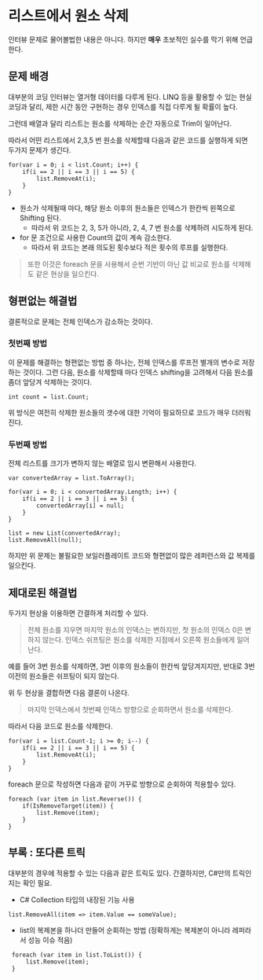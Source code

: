 <!-- TITLE: 리스트에서 원소 삭제 -->
<!-- SUBTITLE: A quick summary of 리스트에서 원소 삭제 -->

# 리스트에서 원소 삭제
인터뷰 문제로 물어볼법한 내용은 아니다. 하지만 **매우** 초보적인 실수를 막기 위해 언급한다.

## 문제 배경
대부분의 코딩 인터뷰는 열거형 데이터를 다루게 된다.
LINQ 등을 활용할 수 있는 현실 코딩과 달리, 제한 시간 동안 구현하는 경우 인덱스를 직접 다루게 될 확률이 높다.

그런데 배열과 달리 리스트는 원소를 삭제하는 순간 자동으로 Trim이 일어난다.

따라서 어떤 리스트에서 2,3,5 번 원소를 삭제할때 다음과 같은 코드를 실행하게 되면 두가지 문제가 생긴다.

```
for(var i = 0; i < list.Count; i++) {
	if(i == 2 || i == 3 || i == 5) {
		list.RemoveAt(i);
	}
}

```

- 원소가 삭제될때 마다, 해당 원소 이후의 원소들은 인덱스가 한칸씩 왼쪽으로 Shifting 된다.
	- 따라서 위 코드는 2, 3, 5가 아니라, 2, 4, 7 번 원소를 삭제하려 시도하게 된다.
- for 문 조건으로 사용한 Count의 값이 계속 감소한다.
	- 따라서 위 코드는 본래 의도된 횟수보다 적은 횟수의 루프를 실행한다.

> 또한 이것은 foreach 문을 사용해서 순번 기반이 아닌 값 비교로 원소를 삭제해도 같은 현상을 일으킨다.

## 형편없는 해결법
결론적으로 문제는 전체 인덱스가 감소하는 것이다.

### 첫번째 방법

이 문제를 해결하는 형편없는 방법 중 하나는, 전체 인덱스를 루프전 별개의 변수로 저장하는 것이다.
그런 다음, 원소를 삭제할때 마다 인덱스 shifting을 고려해서 다음 원소를 좀더 앞당겨 삭제하는 것이다.
```
int count = list.Count;
```

위 방식은 여전히 삭제한 원소들의 갯수에 대한 기억이 필요하므로 코드가 매우 더러워진다.

### 두번째 방법
전체 리스트를 크기가 변하지 않는 배열로 임시 변환해서 사용한다.

```
var convertedArray = list.ToArray();

for(var i = 0; i < convertedArray.Length; i++) {
	if(i == 2 || i == 3 || i == 5) {
		convertedArray[i] = null;
	}
}

list = new List(convertedArray);
list.RemoveAll(null);
```

하지만 위 문제는 불필요한 보일러플레이트 코드와 형편없이 많은 레퍼런스와 값 복제를 일으킨다.

## 제대로된 해결법
두가지 현상을 이용하면 간결하게 처리할 수 있다.

> 전체 원소를 지우면 마지막 원소의 인덱스는 변하지만, 첫 원소의 인덱스 0은 변하지 않는다.
> 인덱스 쉬프팅은 원소를 삭제한 지점에서 오른쪽 원소들에게 일어난다.
 
예를 들어 3번 원소를 삭제하면, 3번 이후의 원소들이 한칸씩 앞당겨지지만, 반대로 3번 이전의 원소들은 쉬프팅이 되지 않는다.

위 두 현상을 결합하면 다음 결론이 나온다.
> 마지막 인덱스에서 첫번째 인덱스 방향으로 순회하면서 원소를 삭제한다.

따라서 다음 코드로 원소를 삭제한다.

```
for(var i = list.Count-1; i >= 0; i--) {
	if(i == 2 || i == 3 || i == 5) {
		list.RemoveAt(i);
	}
}
```

foreach 문으로 작성하면 다음과 같이 거꾸로 방향으로 순회하여 적용할수 있다.

```
foreach (var item in list.Reverse()) {
	if(IsRemoveTarget(item)) {
		list.Remove(item);
	}
}
```

## 부록 : 또다른 트릭
대부분의 경우에 적용할 수 있는 다음과 같은 트릭도 있다.
간결하지만, C#만의 트릭인지는 확인 필요.

- C# Collection 타입의 내장된 기능 사용

```
list.RemoveAll(item => item.Value == someValue);
```


- list의 복제본을 하나더 만들어 순회하는 방법 (정확하게는 복제본이 아니라 레퍼라서 성능 이슈 적음)

```
 foreach (var item in list.ToList()) {
     list.Remove(item);
 }
 ```
